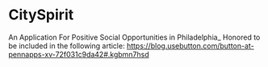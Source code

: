 # CitySpirit
An Application For Positive Social Opportunities in Philadelphia_
Honored to be included in the following article: https://blog.usebutton.com/button-at-pennapps-xv-72f031c9da42#.kgbmn7hsd

